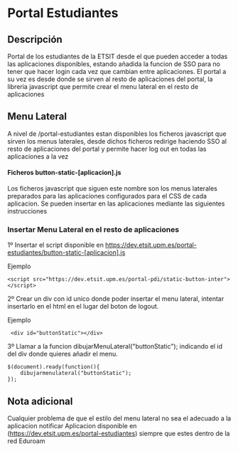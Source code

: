 

# Portal Estudiantes

## Descripción
Portal de los estudiantes de la ETSIT desde el que pueden acceder a todas las aplicaciones disponibles, estando añadida la funcion de SSO para no tener que hacer login cada vez que cambian entre aplicaciones.
El portal a su vez es desde donde se sirven al resto de aplicaciones del portal, la libreria javascript que permite crear el menu lateral en el resto de aplicaciones

## Menu Lateral
A nivel de /portal-estudiantes estan disponibles los ficheros javascript que sirven los menus laterales, desde dichos ficheros redirige haciendo SSO al resto de aplicaciones del portal y permite hacer log out en todas las aplicaciones a la vez

#### Ficheros button-static-[aplicacion].js
Los ficheros javascript que siguen este nombre son los menus laterales preparados para las aplicaciones configurados para el CSS de cada aplicacion. 
Se pueden insertar en las aplicaciones mediante las siguientes instrucciones

### Insertar Menu Lateral en el resto de aplicaciones
1º Insertar el script disponible en https://dev.etsit.upm.es/portal-estudiantes/button-static-[aplicacion].js 

Ejemplo

```
<script src="https://dev.etsit.upm.es/portal-pdi/static-button-inter"></script>
```

2º Crear un div con id unico donde poder insertar el menu lateral, intentar insertarlo en el html en el lugar del boton de logout.

Ejemplo

```
 <div id="buttonStatic"></div>
```

3º Llamar a la funcion dibujarMenuLateral("buttonStatic"); indicando el id del div donde quieres añadir el menu.

```
$(document).ready(function(){
    dibujarmenulateral("buttonStatic");
});
```

## Nota adicional
Cualquier problema de que el estilo del menu lateral no sea el adecuado a la aplicacion notificar
Aplicacion disponible en (https://dev.etsit.upm.es/portal-estudiantes) siempre que estes dentro de la red Eduroam
